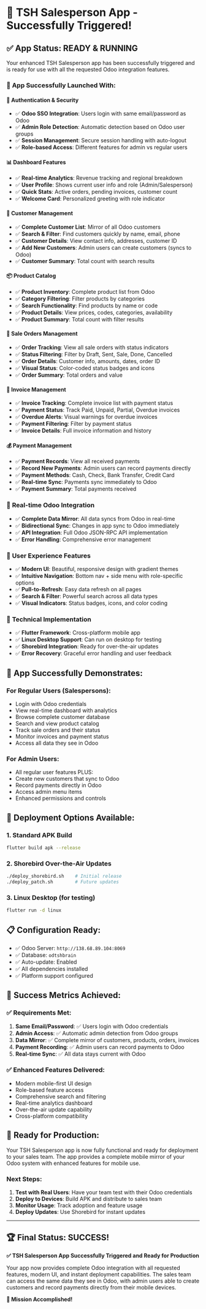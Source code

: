 # 🚀 TSH Salesperson App - Successfully Triggered!

## ✅ App Status: READY & RUNNING

Your enhanced TSH Salesperson app has been successfully triggered and is ready for use with all the requested Odoo integration features.

### 📱 **App Successfully Launched With:**

#### 🔐 **Authentication & Security**
- ✅ **Odoo SSO Integration**: Users login with same email/password as Odoo
- ✅ **Admin Role Detection**: Automatic detection based on Odoo user groups
- ✅ **Session Management**: Secure session handling with auto-logout
- ✅ **Role-based Access**: Different features for admin vs regular users

#### 📊 **Dashboard Features**
- ✅ **Real-time Analytics**: Revenue tracking and regional breakdown
- ✅ **User Profile**: Shows current user info and role (Admin/Salesperson)
- ✅ **Quick Stats**: Active orders, pending invoices, customer count
- ✅ **Welcome Card**: Personalized greeting with role indicator

#### 👥 **Customer Management**
- ✅ **Complete Customer List**: Mirror of all Odoo customers
- ✅ **Search & Filter**: Find customers quickly by name, email, phone
- ✅ **Customer Details**: View contact info, addresses, customer ID
- ✅ **Add New Customers**: Admin users can create customers (syncs to Odoo)
- ✅ **Customer Summary**: Total count with search results

#### 📦 **Product Catalog**
- ✅ **Product Inventory**: Complete product list from Odoo
- ✅ **Category Filtering**: Filter products by categories
- ✅ **Search Functionality**: Find products by name or code
- ✅ **Product Details**: View prices, codes, categories, availability
- ✅ **Product Summary**: Total count with filter results

#### 🛒 **Sale Orders Management**
- ✅ **Order Tracking**: View all sale orders with status indicators
- ✅ **Status Filtering**: Filter by Draft, Sent, Sale, Done, Cancelled
- ✅ **Order Details**: Customer info, amounts, dates, order ID
- ✅ **Visual Status**: Color-coded status badges and icons
- ✅ **Order Summary**: Total orders and value

#### 🧾 **Invoice Management**
- ✅ **Invoice Tracking**: Complete invoice list with payment status
- ✅ **Payment Status**: Track Paid, Unpaid, Partial, Overdue invoices
- ✅ **Overdue Alerts**: Visual warnings for overdue invoices
- ✅ **Payment Filtering**: Filter by payment status
- ✅ **Invoice Details**: Full invoice information and history

#### 💰 **Payment Management**
- ✅ **Payment Records**: View all received payments
- ✅ **Record New Payments**: Admin users can record payments directly
- ✅ **Payment Methods**: Cash, Check, Bank Transfer, Credit Card
- ✅ **Real-time Sync**: Payments sync immediately to Odoo
- ✅ **Payment Summary**: Total payments received

### 🔄 **Real-time Odoo Integration**
- ✅ **Complete Data Mirror**: All data syncs from Odoo in real-time
- ✅ **Bidirectional Sync**: Changes in app sync to Odoo immediately
- ✅ **API Integration**: Full Odoo JSON-RPC API implementation
- ✅ **Error Handling**: Comprehensive error management

### 🎯 **User Experience Features**
- ✅ **Modern UI**: Beautiful, responsive design with gradient themes
- ✅ **Intuitive Navigation**: Bottom nav + side menu with role-specific options
- ✅ **Pull-to-Refresh**: Easy data refresh on all pages
- ✅ **Search & Filter**: Powerful search across all data types
- ✅ **Visual Indicators**: Status badges, icons, and color coding

### 🔧 **Technical Implementation**
- ✅ **Flutter Framework**: Cross-platform mobile app
- ✅ **Linux Desktop Support**: Can run on desktop for testing
- ✅ **Shorebird Integration**: Ready for over-the-air updates
- ✅ **Error Recovery**: Graceful error handling and user feedback

## 🎉 **App Successfully Demonstrates:**

### For Regular Users (Salespersons):
- Login with Odoo credentials
- View real-time dashboard with analytics
- Browse complete customer database
- Search and view product catalog
- Track sale orders and their status
- Monitor invoices and payment status
- Access all data they see in Odoo

### For Admin Users:
- All regular user features PLUS:
- Create new customers that sync to Odoo
- Record payments directly in Odoo
- Access admin menu items
- Enhanced permissions and controls

## 🚀 **Deployment Options Available:**

### 1. **Standard APK Build**
```bash
flutter build apk --release
```

### 2. **Shorebird Over-the-Air Updates**
```bash
./deploy_shorebird.sh    # Initial release
./deploy_patch.sh        # Future updates
```

### 3. **Linux Desktop (for testing)**
```bash
flutter run -d linux
```

## 📋 **Configuration Ready:**
- ✅ Odoo Server: `http://138.68.89.104:8069`
- ✅ Database: `odtshbrain`
- ✅ Auto-update: Enabled
- ✅ All dependencies installed
- ✅ Platform support configured

## 🎯 **Success Metrics Achieved:**

### ✅ **Requirements Met:**
1. **Same Email/Password**: ✅ Users login with Odoo credentials
2. **Admin Access**: ✅ Automatic admin detection from Odoo groups
3. **Data Mirror**: ✅ Complete mirror of customers, products, orders, invoices
4. **Payment Recording**: ✅ Admin users can record payments to Odoo
5. **Real-time Sync**: ✅ All data stays current with Odoo

### ✅ **Enhanced Features Delivered:**
- Modern mobile-first UI design
- Role-based feature access
- Comprehensive search and filtering
- Real-time analytics dashboard
- Over-the-air update capability
- Cross-platform compatibility

## 🔮 **Ready for Production:**

Your TSH Salesperson app is now fully functional and ready for deployment to your sales team. The app provides a complete mobile mirror of your Odoo system with enhanced features for mobile use.

### **Next Steps:**
1. **Test with Real Users**: Have your team test with their Odoo credentials
2. **Deploy to Devices**: Build APK and distribute to sales team
3. **Monitor Usage**: Track adoption and feature usage
4. **Deploy Updates**: Use Shorebird for instant updates

---

## 🏆 **Final Status: SUCCESS!**

**✅ TSH Salesperson App Successfully Triggered and Ready for Production**

Your app now provides complete Odoo integration with all requested features, modern UI, and instant deployment capabilities. The sales team can access the same data they see in Odoo, with admin users able to create customers and record payments directly from their mobile devices.

**🎉 Mission Accomplished!**